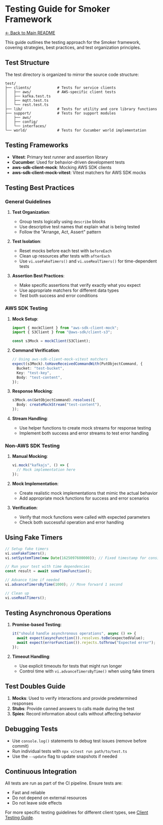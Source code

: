 # Testing Guide for Smoker Framework

[← Back to Main README](../README.md)

This guide outlines the testing approach for the Smoker framework, covering strategies, best practices, and test organization principles.

## Test Structure

The test directory is organized to mirror the source code structure:

```
test/
├── clients/            # Tests for service clients
│   ├── aws/            # AWS-specific client tests
│   ├── kafka.test.ts
│   ├── mqtt.test.ts
│   └── rest.test.ts
├── lib/                # Tests for utility and core library functions
├── support/            # Tests for support modules
│   ├── aws/
│   ├── config/
│   └── interfaces/
└── world/              # Tests for Cucumber world implementation
```

## Testing Frameworks

- **Vitest**: Primary test runner and assertion library
- **Cucumber**: Used for behavior-driven development tests
- **aws-sdk-client-mock**: Mocking AWS SDK clients
- **aws-sdk-client-mock-vitest**: Vitest matchers for AWS SDK mocks

## Testing Best Practices

### General Guidelines

1. **Test Organization**:
   - Group tests logically using `describe` blocks
   - Use descriptive test names that explain what is being tested
   - Follow the "Arrange, Act, Assert" pattern

2. **Test Isolation**:
   - Reset mocks before each test with `beforeEach`
   - Clean up resources after tests with `afterEach`
   - Use `vi.useFakeTimers()` and `vi.useRealTimers()` for time-dependent tests

3. **Assertion Best Practices**:
   - Make specific assertions that verify exactly what you expect
   - Use appropriate matchers for different data types
   - Test both success and error conditions

### AWS SDK Testing

1. **Mock Setup**:

   ```typescript
   import { mockClient } from "aws-sdk-client-mock";
   import { S3Client } from "@aws-sdk/client-s3";

   const s3Mock = mockClient(S3Client);
   ```

2. **Command Verification**:

   ```typescript
   // Using aws-sdk-client-mock-vitest matchers
   expect(s3Mock).toHaveReceivedCommandWith(PutObjectCommand, {
     Bucket: "test-bucket",
     Key: "test-key",
     Body: "test-content",
   });
   ```

3. **Response Mocking**:

   ```typescript
   s3Mock.on(GetObjectCommand).resolves({
     Body: createMockStream("test-content"),
   });
   ```

4. **Stream Handling**:
   - Use helper functions to create mock streams for response testing
   - Implement both success and error streams to test error handling

### Non-AWS SDK Testing

1. **Manual Mocking**:

   ```typescript
   vi.mock("kafkajs", () => {
     // Mock implementation here
   });
   ```

2. **Mock Implementation**:
   - Create realistic mock implementations that mimic the actual behavior
   - Add appropriate mock functions for success and error scenarios

3. **Verification**:
   - Verify that mock functions were called with expected parameters
   - Check both successful operation and error handling

## Using Fake Timers

```typescript
// Setup fake timers
vi.useFakeTimers();
vi.setSystemTime(new Date(1625097600000)); // Fixed timestamp for consistent results

// Run your test with time dependencies
const result = await someTimeFunction();

// Advance time if needed
vi.advanceTimersByTime(1000); // Move forward 1 second

// Clean up
vi.useRealTimers();
```

## Testing Asynchronous Operations

1. **Promise-based Testing**:

   ```typescript
   it("should handle asynchronous operations", async () => {
     await expect(asyncFunction()).resolves.toBe(expectedValue);
     await expect(errorFunction()).rejects.toThrow("Expected error");
   });
   ```

2. **Timeout Handling**:
   - Use explicit timeouts for tests that might run longer
   - Control time with `vi.advanceTimersByTime()` when using fake timers

## Test Doubles Guide

1. **Mocks**: Used to verify interactions and provide predetermined responses
2. **Stubs**: Provide canned answers to calls made during the test
3. **Spies**: Record information about calls without affecting behavior

## Debugging Tests

- Use `console.log()` statements to debug test issues (remove before commit)
- Run individual tests with `npx vitest run path/to/test.ts`
- Use the `--update` flag to update snapshots if needed

## Continuous Integration

All tests are run as part of the CI pipeline. Ensure tests are:

- Fast and reliable
- Do not depend on external resources
- Do not leave side effects

For more specific testing guidelines for different client types, see [Client Testing Guide](./clients/README.md).
